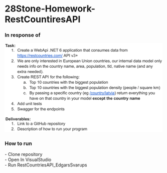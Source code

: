 # 28Stone-Homework-RestCountiresAPI


<h3> In response of </h3>
<img src = "https://github.com/Edgars01/28Stone-Homework-RestCountiresAPI/blob/main/Picture/Technical%20task%20Junior%20Dotnet%20developer-1.png">

<h3> How to run </h3>
- Clone repository <br />
- Open In VisualStudio <br />
- Run RestCountriesAPI_EdgarsSvarups
